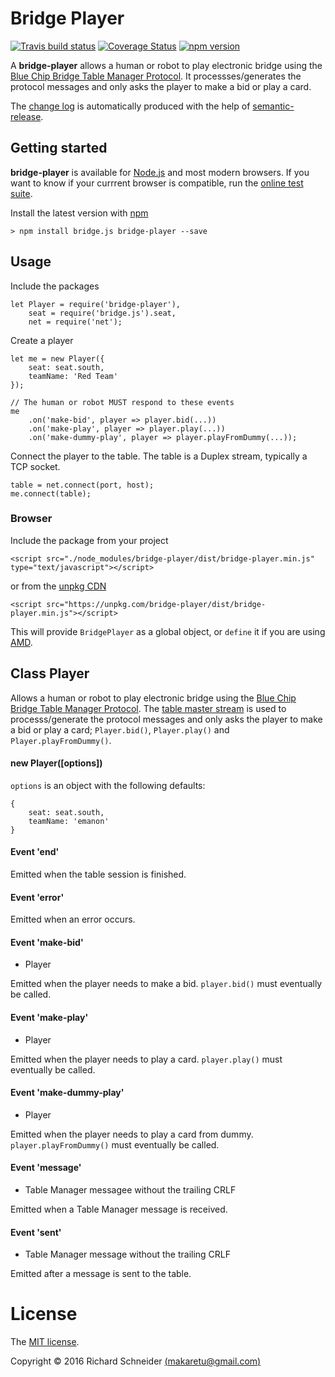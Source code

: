 # Bridge Player

[![Travis build status](https://travis-ci.org/richardschneider/bridge-player.svg)](https://travis-ci.org/richardschneider/bridge-player)
[![Coverage Status](https://coveralls.io/repos/github/richardschneider/bridge-player/badge.svg?branch=master)](https://coveralls.io/github/richardschneider/bridge-player?branch=master)
 [![npm version](https://badge.fury.io/js/bridge-player.svg)](https://badge.fury.io/js/bridge-player) 
 
A **bridge-player** allows a human or robot to play electronic bridge using the [Blue Chip Bridge Table Manager Protocol](http://www.bluechipbridge.co.uk/protocol.htm). It processses/generates the protocol messages and only asks the player to make a bid or
play a card.

The [change log](https://github.com/richardschneider/bridge-player/releases) is automatically produced with
the help of [semantic-release](https://github.com/semantic-release/semantic-release).

## Getting started

**bridge-player** is available for [Node.js](https://nodejs.org) and most modern browsers.  If you want to know if your currrent browser is compatible, run the [online test suite](https://unpkg.com/bridge-player/test/index.html).

Install the latest version with [npm](http://blog.npmjs.org/post/85484771375/how-to-install-npm)

    > npm install bridge.js bridge-player --save

## Usage

Include the packages

    let Player = require('bridge-player'),
        seat = require('bridge.js').seat,
        net = require('net');

Create a player

    let me = new Player({
        seat: seat.south,
        teamName: 'Red Team'
    });
    
    // The human or robot MUST respond to these events
    me
        .on('make-bid', player => player.bid(...))
        .on('make-play', player => player.play(...))
        .on('make-dummy-play', player => player.playFromDummy(...));

Connect the player to the table.  The table is a Duplex stream, typically a TCP socket.

    table = net.connect(port, host);
    me.connect(table);
    
### Browser

Include the package from your project

    <script src="./node_modules/bridge-player/dist/bridge-player.min.js" type="text/javascript"></script>

or from the [unpkg CDN](https://unpkg.com)

    <script src="https://unpkg.com/bridge-player/dist/bridge-player.min.js"></script>

This will provide `BridgePlayer` as a global object, or `define` it if you are using [AMD](https://en.wikipedia.org/wiki/Asynchronous_module_definition).

## Class Player

Allows a human or robot to play electronic bridge using the [Blue Chip Bridge Table Manager Protocol](http://www.bluechipbridge.co.uk/protocol.htm). The [table master stream](https://www.npmjs.com/package/table-master-stream) 
is used to processs/generate the protocol messages and only asks the player to make a bid or
play a card; `Player.bid()`, `Player.play()` and `Player.playFromDummy()`.


#### new Player([options])

`options` is an object with the following defaults:

````
{
    seat: seat.south,
    teamName: 'emanon'
}
````

#### Event 'end' 

Emitted when the table session is finished.

#### Event 'error'

Emitted when an error occurs. 

#### Event 'make-bid'

* Player 

Emitted when the player needs to make a bid.  `player.bid()` must eventually be called.

#### Event 'make-play'

* Player 

Emitted when the player needs to play a card.  `player.play()` must eventually be called.

#### Event 'make-dummy-play'

* Player 

Emitted when the player needs to play a card from dummy.  `player.playFromDummy()` must eventually be called.

#### Event 'message'

* Table Manager messagee without the trailing CRLF

Emitted when a Table Manager message is received.

#### Event 'sent'

* Table Manager message without the trailing CRLF 

Emitted after a message is sent to the table.

# License
The [MIT license](LICENSE).

Copyright © 2016 Richard Schneider [(makaretu@gmail.com)](mailto:makaretu@gmail.com?subject=bridge+player)